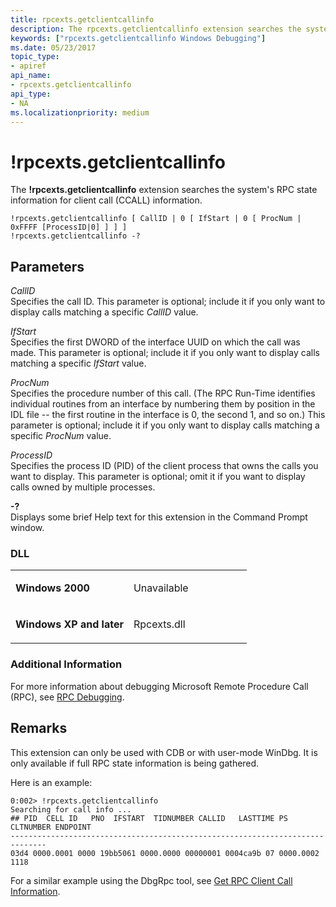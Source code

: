 ```yaml
---
title: rpcexts.getclientcallinfo
description: The rpcexts.getclientcallinfo extension searches the system's RPC state information for client call (CCALL) information.
keywords: ["rpcexts.getclientcallinfo Windows Debugging"]
ms.date: 05/23/2017
topic_type:
- apiref
api_name:
- rpcexts.getclientcallinfo
api_type:
- NA
ms.localizationpriority: medium
---
```


# !rpcexts.getclientcallinfo


The **!rpcexts.getclientcallinfo** extension searches the system's RPC state information for client call (CCALL) information.

```dbgcmd
!rpcexts.getclientcallinfo [ CallID | 0 [ IfStart | 0 [ ProcNum | 0xFFFF [ProcessID|0] ] ] ] 
!rpcexts.getclientcallinfo -? 
```

## <span id="ddk__rpcexts_getclientcallinfo_dbg"></span><span id="DDK__RPCEXTS_GETCLIENTCALLINFO_DBG"></span>Parameters


<span id="_______CallID______"></span><span id="_______callid______"></span><span id="_______CALLID______"></span> *CallID*   
Specifies the call ID. This parameter is optional; include it if you only want to display calls matching a specific *CallID* value.

<span id="_______IfStart______"></span><span id="_______ifstart______"></span><span id="_______IFSTART______"></span> *IfStart*   
Specifies the first DWORD of the interface UUID on which the call was made. This parameter is optional; include it if you only want to display calls matching a specific *IfStart* value.

<span id="_______ProcNum______"></span><span id="_______procnum______"></span><span id="_______PROCNUM______"></span> *ProcNum*   
Specifies the procedure number of this call. (The RPC Run-Time identifies individual routines from an interface by numbering them by position in the IDL file -- the first routine in the interface is 0, the second 1, and so on.) This parameter is optional; include it if you only want to display calls matching a specific *ProcNum* value.

<span id="_______ProcessID______"></span><span id="_______processid______"></span><span id="_______PROCESSID______"></span> *ProcessID*   
Specifies the process ID (PID) of the client process that owns the calls you want to display. This parameter is optional; omit it if you want to display calls owned by multiple processes.

<span id="_______-_______"></span> **-?**   
Displays some brief Help text for this extension in the Command Prompt window.

### <span id="DLL"></span><span id="dll"></span>DLL

<table>
<colgroup>
<col width="50%" />
<col width="50%" />
</colgroup>
<tbody>
<tr class="odd">
<td align="left"><p><strong>Windows 2000</strong></p></td>
<td align="left"><p>Unavailable</p></td>
</tr>
<tr class="even">
<td align="left"><p><strong>Windows XP and later</strong></p></td>
<td align="left"><p>Rpcexts.dll</p></td>
</tr>
</tbody>
</table>

 

### <span id="Additional_Information"></span><span id="additional_information"></span><span id="ADDITIONAL_INFORMATION"></span>Additional Information

For more information about debugging Microsoft Remote Procedure Call (RPC), see [RPC Debugging](rpc-debugging.md).

Remarks
-------

This extension can only be used with CDB or with user-mode WinDbg. It is only available if full RPC state information is being gathered.

Here is an example:

```dbgcmd
0:002> !rpcexts.getclientcallinfo
Searching for call info ...
## PID  CELL ID   PNO  IFSTART  TIDNUMBER CALLID   LASTTIME PS CLTNUMBER ENDPOINT
------------------------------------------------------------------------------
03d4 0000.0001 0000 19bb5061 0000.0000 00000001 0004ca9b 07 0000.0002 1118
```

For a similar example using the DbgRpc tool, see [Get RPC Client Call Information](get-rpc-client-call-information.md).

 

 





